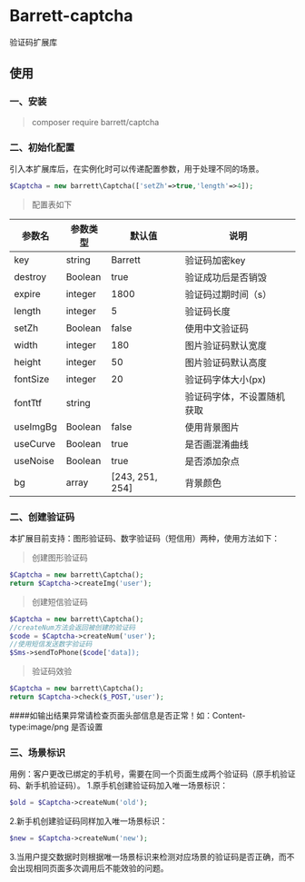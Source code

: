 # Barrett-captcha
验证码扩展库

## 使用

### 一、安装
> composer require barrett/captcha

### 二、初始化配置
引入本扩展库后，在实例化时可以传递配置参数，用于处理不同的场景。
```php
$Captcha = new barrett\Captcha(['setZh'=>true,'length'=>4]);
```

> 配置表如下

|参数名|参数类型|默认值|说明|
| ------------ | ------------ | ------------ | ------------ |
|key|string|Barrett|验证码加密key|
|destroy|Boolean|true|验证成功后是否销毁|
|expire|integer|1800|验证码过期时间（s）|
|length|integer|5|验证码长度|
|setZh|Boolean|false|使用中文验证码|
|width|integer|180|图片验证码默认宽度|
|height|integer|50|图片验证码默认高度|
|fontSize|integer|20|验证码字体大小(px)|
|fontTtf|string |   |验证码字体，不设置随机获取|
|useImgBg|Boolean|false|使用背景图片|
|useCurve|Boolean|true|是否画混淆曲线|
|useNoise|Boolean|true|是否添加杂点|
|bg|array|[243, 251, 254]|背景颜色|

### 二、创建验证码
本扩展目前支持：图形验证码、数字验证码（短信用）两种，使用方法如下：
> 创建图形验证码
```php
$Captcha = new barrett\Captcha();
return $Captcha->createImg('user');
```

> 创建短信验证码
```php
$Captcha = new barrett\Captcha();
//createNum方法会返回被创建的验证码
$code = $Captcha->createNum('user');
//使用短信发送数字验证码
$Sms->sendToPhone($code['data]);
```

> 验证码效验
```php
$Captcha = new barrett\Captcha();
return $Captcha->check($_POST,'user');
```

####如输出结果异常请检查页面头部信息是否正常！如：Content-type:image/png 是否设置

### 三、场景标识
用例：客户更改已绑定的手机号，需要在同一个页面生成两个验证码（原手机验证码、新手机验证码）。
1.原手机创建验证码加入唯一场景标识：
```php
$old = $Captcha->createNum('old');
```
2.新手机创建验证码同样加入唯一场景标识：
```php
$new = $Captcha->createNum('new');
```
3.当用户提交数据时则根据唯一场景标识来检测对应场景的验证码是否正确，而不会出现相同页面多次调用后不能效验的问题。